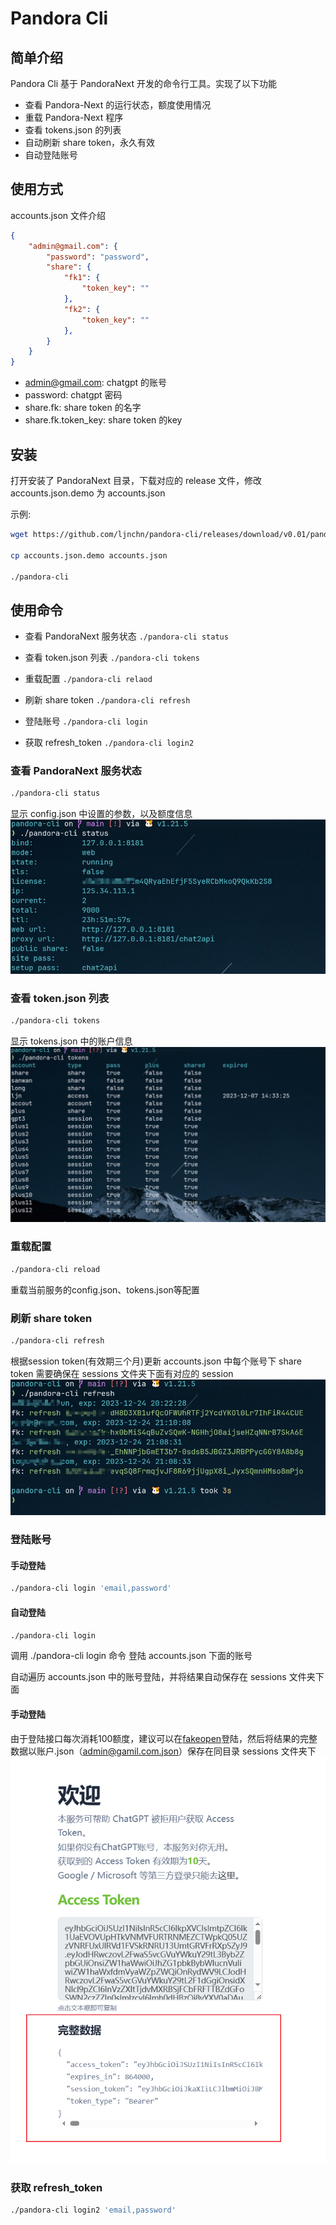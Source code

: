 # Pandora Cli
## 简单介绍
Pandora Cli 基于 PandoraNext 开发的命令行工具。实现了以下功能

- 查看 Pandora-Next 的运行状态，额度使用情况
- 重载 Pandora-Next 程序
- 查看 tokens.json 的列表
- 自动刷新 share token，永久有效
- 自动登陆账号

## 使用方式
accounts.json 文件介绍

```json
{
    "admin@gmail.com": {
        "password": "password",
        "share": {
            "fk1": {
                "token_key": ""
            },
            "fk2": {
                "token_key": ""
            },
        }
    }
}
```

- admin@gmail.com: chatgpt 的账号
- password: chatgpt 密码
- share.fk: share token 的名字
- share.fk.token_key: share token 的key

## 安装
打开安装了 PandoraNext 目录，下载对应的 release 文件，修改 accounts.json.demo 为 accounts.json

示例:
``` bash
wget https://github.com/ljnchn/pandora-cli/releases/download/v0.01/pandora-cli-linux386-0.01.tar.gz

cp accounts.json.demo accounts.json

./pandora-cli

```

## 使用命令


- 查看 PandoraNext 服务状态
`./pandora-cli status`

- 查看 token.json 列表
`./pandora-cli tokens`

- 重载配置
`./pandora-cli relaod`

- 刷新 share token
`./pandora-cli refresh`

- 登陆账号
`./pandora-cli login`

- 获取 refresh_token
`./pandora-cli login2`

### 查看 PandoraNext 服务状态
```bash
./pandora-cli status
```
显示 config.json 中设置的参数，以及额度信息
![服务状态](./pic/image.png)

### 查看 token.json 列表
```bash
./pandora-cli tokens
```
显示 tokens.json 中的账户信息
![服务状态](./pic/image2.png)

### 重载配置
```bash
./pandora-cli reload
```
重载当前服务的config.json、tokens.json等配置

### 刷新 share token
```bash
./pandora-cli refresh
```
根据session token(有效期三个月)更新 accounts.json 中每个账号下 share token
需要确保在 sessions 文件夹下面有对应的 session
![服务状态](./pic/image3.png)
### 登陆账号
#### 手动登陆
```bash
./pandora-cli login 'email,password'
```
#### 自动登陆
```bash
./pandora-cli login
```
调用 ./pandora-cli login 命令
登陆 accounts.json 下面的账号

自动遍历 accounts.json 中的账号登陆，并将结果自动保存在 sessions 文件夹下面

#### 手动登陆
由于登陆接口每次消耗100额度，建议可以在[fakeopen](https://ai.fakeopen.com/auth1)登陆，然后将结果的完整数据以账户.json（admin@gamil.com.json）保存在同目录 sessions 文件夹下
![auth1](./pic/image4.png)

### 获取 refresh_token
```bash
./pandora-cli login2 'email,password'
```
